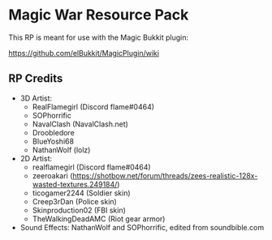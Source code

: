 # Magic War Resource Pack

This RP is meant for use with the Magic Bukkit plugin:

https://github.com/elBukkit/MagicPlugin/wiki

## RP Credits

- 3D Artist: 
  - RealFlamegirl (Discord flame#0464)
  - SOPhorrific
  - NavalClash (NavalClash.net)
  - Droobledore
  - BlueYoshi68
  - NathanWolf (lolz)
- 2D Artist: 
  - realflamegirl (Discord flame#0464)
  - zeeroakari (https://shotbow.net/forum/threads/zees-realistic-128x-wasted-textures.249184/)
  - ticogamer2244 (Soldier skin)
  - Creep3rDan (Police skin)
  - Skinproduction02 (FBI skin)
  - TheWalkingDeadAMC (Riot gear armor)
- Sound Effects: NathanWolf and SOPhorrific, edited from soundbible.com
